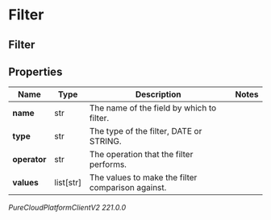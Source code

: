 # Filter

## Filter

## Properties

|Name | Type | Description | Notes|
|------------ | ------------- | ------------- | -------------|
| **name** | str | The name of the field by which to filter. | |
| **type** | str | The type of the filter, DATE or STRING. | |
| **operator** | str | The operation that the filter performs. | |
| **values** | list[str] | The values to make the filter comparison against. | |



_PureCloudPlatformClientV2 221.0.0_
